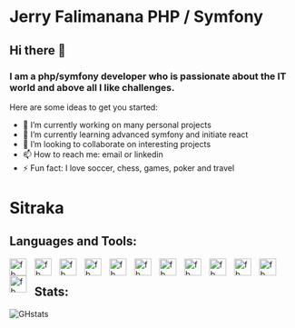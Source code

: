 # Jerry Falimanana PHP / Symfony

## Hi there 👋

### I am a php/symfony developer who is passionate about the IT world and above all I like challenges.

Here are some ideas to get you started:

- 🔭 I’m currently working on many personal projects
- 🌱 I’m currently learning advanced symfony and initiate react
- 👯 I’m looking to collaborate on interesting projects
- 📫 How to reach me: email or linkedin
- ⚡ Fun fact: I love soccer, chess, games, poker and travel

# Sitraka
## Languages and Tools:

[<img src="https://cdn.jsdelivr.net/gh/devicons/devicon/icons/vscode/vscode-original.svg" align="left" alt="fb" width="30px" style="padding-right:11px"/>](https://code.visualstudio.com/docs)
[<img src="https://cdn.jsdelivr.net/gh/devicons/devicon/icons/symfony/symfony-original.svg" align="left" alt="fb" width="30px" style="padding-right:11px"/>](https://symfony.com/doc/5.4/index.html)
[<img src="https://cdn.jsdelivr.net/gh/devicons/devicon/icons/php/php-original.svg" align="left" alt="fb" width="30px" style="padding-right:11px"/>](https://www.php.net/docs.php)
[<img src="https://api-platform.com/static/2a15225e1eb2d831b3a11e23b5d5ed7d/Logo_Circle%20webby%20text%20blue.svg" align="left" alt="fb" width="30px" style="padding-right:11px"/>](https://api-platform.com/docs)
[<img src="https://cdn.jsdelivr.net/gh/devicons/devicon/icons/javascript/javascript-original.svg" align="left" alt="fb" width="30px" style="padding-right:11px"/>](https://developer.mozilla.org/fr/docs/Web/JavaScript)
[<img src="https://cdn.jsdelivr.net/gh/devicons/devicon/icons/jquery/jquery-original.svg" align="left" alt="fb" width="30px" style="padding-right:11px"/>](https://jquery.com/)
[<img src="https://cdn.jsdelivr.net/gh/devicons/devicon/icons/bootstrap/bootstrap-original.svg" align="left" alt="fb" width="30px" style="padding-right:11px"/>](https://getbootstrap.com/docs/4.1/getting-started/introduction/)
[<img src="https://cdn.jsdelivr.net/gh/devicons/devicon/icons/html5/html5-original.svg" align="left" alt="fb" width="30px" style="padding-right:11px"/>](https://developer.mozilla.org/fr/docs/orphaned/Web/Guide/HTML/HTML5)
[<img src="https://cdn.jsdelivr.net/gh/devicons/devicon/icons/css3/css3-original.svg" align="left" alt="fb" width="30px" style="padding-right:11px"/>](https://developer.mozilla.org/fr/docs/Web/CSS)
[<img src="https://cdn.jsdelivr.net/gh/devicons/devicon/icons/mysql/mysql-original-wordmark.svg" align="left" alt="fb" width="30px" style="padding-right:11px"/>](https://dev.mysql.com/doc/)
[<img src="https://cdn.jsdelivr.net/gh/devicons/devicon/icons/linux/linux-original.svg" align="left" alt="fb" width="30px" style="padding-right:11px"/>](https://linux.die.net/)
[<img src="https://cdn.jsdelivr.net/gh/devicons/devicon/icons/windows8/windows8-original.svg" align="left" alt="fb" width="30px" style="padding-right:11px"/><br/>](https://docs.microsoft.com/en-us/windows/)

## Stats:

 ![GHstats](https://github-readme-stats.vercel.app/api?username=JerryFalimanana&show_icons=true)
